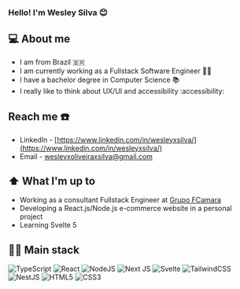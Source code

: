 ### Hello! I'm Wesley Silva 😊

## 💻 About me
- I am from Brazil 🇧🇷
- I am currently working as a Fullstack Software Engineer 👷‍♂️
- I have a bachelor degree in Computer Science 📚
- I really like to think about UX/UI and accessibility :accessibility:

## Reach me ☎️
- LinkedIn - [https://www.linkedin.com/in/wesleyxsilva/](https://www.linkedin.com/in/wesleyxsilva/)
- Email - [wesleyxoliveiraxsilva@gmail.com](mailto:wesleyxoliveiraxsilva@gmail.com)

## ⬆ What I'm up to
- Working as a consultant Fullstack Engineer at [Grupo FCamara](https://fcamara.com/en/)
- Developing a React.js/Node.js e-commerce website in a personal project 
- Learning Svelte 5

## 🧑‍💻 Main stack
![TypeScript](https://img.shields.io/badge/typescript-%23007ACC.svg?style=for-the-badge&logo=typescript&logoColor=white)
![React](https://img.shields.io/badge/react-%2320232a.svg?style=for-the-badge&logo=react&logoColor=%2361DAFB)
![NodeJS](https://img.shields.io/badge/node.js-6DA55F?style=for-the-badge&logo=node.js&logoColor=white)
![Next JS](https://img.shields.io/badge/Next-black?style=for-the-badge&logo=next.js&logoColor=white)
![Svelte](https://img.shields.io/badge/svelte-%23f1413d.svg?style=for-the-badge&logo=svelte&logoColor=white)
![TailwindCSS](https://img.shields.io/badge/tailwindcss-%2338B2AC.svg?style=for-the-badge&logo=tailwind-css&logoColor=white)
![NestJS](https://img.shields.io/badge/nestjs-%23E0234E.svg?style=for-the-badge&logo=nestjs&logoColor=white)
![HTML5](https://img.shields.io/badge/html5-%23E34F26.svg?style=for-the-badge&logo=html5&logoColor=white)
![CSS3](https://img.shields.io/badge/css3-%231572B6.svg?style=for-the-badge&logo=css3&logoColor=white)

